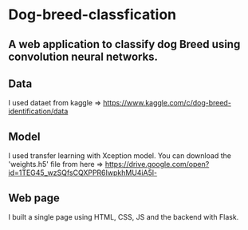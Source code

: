 # Dog-breed-classfication
## A web application to classify dog Breed using convolution neural networks.
## Data
I used dataet from kaggle =>  https://www.kaggle.com/c/dog-breed-identification/data

## Model
I used transfer learning with Xception model.
You can download the 'weights.h5' file from here => https://drive.google.com/open?id=1TEG45_wzSQfsCQXPPR6IwpkhMU4iA5l-
## Web page
I built a single page using HTML, CSS, JS and the backend with Flask.
